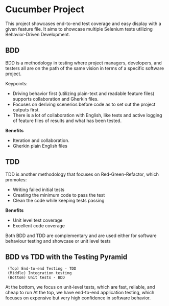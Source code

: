 
# Cucumber Project

This project showcases end-to-end test coverage and easy display with a given feature file. It aims to showcase multiple Selenium tests utilizing Behavior-Driven Development.

## BDD
BDD is a methodology in testing where project managers, developers, and testers all are on the path of the same vision in terms of a specific software project. 

Keypoints:
- Driving behavior first (utilizing plain-text and readable feature files) supports collaboration and Gherkin files.
- Focuses on deriving scenerios before code as to set out the project outputs first.
- There is a lot of collaboration with English, like tests and active logging of feature files of results and what has been tested.

**Benefits**
- Iteration and collaboration.
- Gherkin plain English files

## TDD
TDD is another methodology that focuses on Red-Green-Refactor, which promotes:
- Writing failed initial tests
- Creating the minimum code to pass the test
- Clean the code while keeping tests passing

**Benefits**
- Unit level test coverage
- Excellent code coverage

Both BDD and TDD are complementary and are used either for software behaviour testing and showcase or unit level tests

## BDD vs TDD with the Testing Pyramid
     (Top) End-to-end Testing - TDD
     (Middle) Integration testing
     (Bottom) Unit tests - BDD

At the bottom, we focus on unit-level tests, which are fast, reliable, and cheap to run
At the top, we have end-to-end application testing, which focuses on expensive but very high confidence in software behavior.
